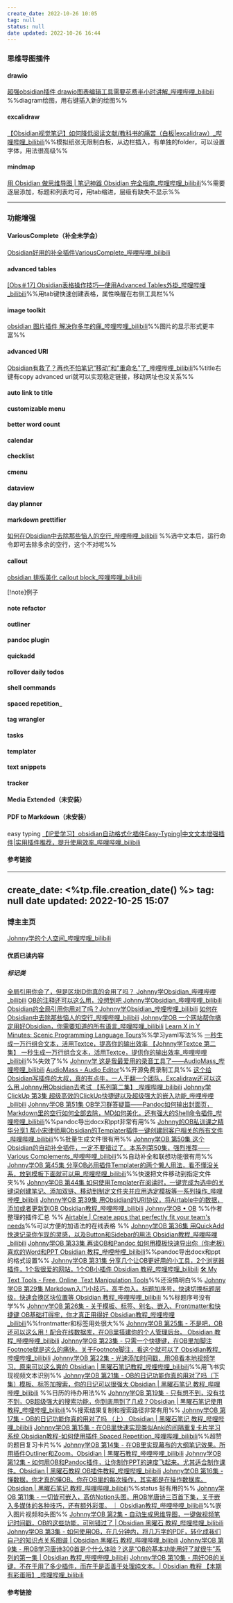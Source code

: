 ```yaml
---
create_date: 2022-10-26 10:05
tag: null
status: null
date updated: 2022-10-26 16:44
---
```


### 思维导图插件

#### drawio

[超强obsidian插件 drawio图表编辑工具需要花费半小时讲解_哔哩哔哩_bilibili](https://www.bilibili.com/video/BV1sd4y117G1/?spm_id_from=333.788&vd_source=0e30673b55c5c5beeb0619a112151137) %%diagram绘图，用右键插入新的绘图%%

#### excalidraw

[【Obsidian视觉笔记】如何降低阅读文献/教科书的痛苦（白板|excalidraw）_哔哩哔哩_bilibili](https://www.bilibili.com/video/BV1SB4y1n7zd/?spm_id_from=333.337.search-card.all.click&vd_source=0e30673b55c5c5beeb0619a112151137)%%模拟纸张无限制白板，从边栏插入，有单独的folder，可以设置字体，用法很高级%%

#### mindmap

[用 Obsidian 做思维导图 | 笔记神器 Obsidian 完全指南_哔哩哔哩_bilibili](https://www.bilibili.com/video/BV1LV411e7vY/?spm_id_from=333.337.search-card.all.click&vd_source=0e30673b55c5c5beeb0619a112151137)%%需要逐层添加，标题和列表均可，用tab缩进，层级有缺失不显示%%

---

### 功能增强

#### VariousComplete（补全未学会）

[Obsidian好用的补全插件VariousComplete_哔哩哔哩_bilibili](https://www.bilibili.com/video/BV1at4y1u7uS/?spm_id_from=333.788&vd_source=0e30673b55c5c5beeb0619a112151137)

#### advanced tables

[[Obs＃17] Obsidian表格操作技巧—使用Advanced Tables外掛_哔哩哔哩_bilibili](https://www.bilibili.com/video/BV1tR4y1p7DD/?spm_id_from=333.337.search-card.all.click&vd_source=0e30673b55c5c5beeb0619a112151137)%%用tab键快速创建表格，属性唤醒在右侧工具栏%%

#### image toolkit

[obsidian 图片插件 解决你多年的痛_哔哩哔哩_bilibili](https://www.bilibili.com/video/BV1tW4y1E7ob/?spm_id_from=333.337.search-card.all.click&vd_source=0e30673b55c5c5beeb0619a112151137)%%图片的显示形式更丰富%%

#### advanced URI

[Obsidian有救了？再也不怕笔记“移动”和"重命名"了_哔哩哔哩_bilibili](https://www.bilibili.com/video/BV1Gr4y1s7i5/?spm_id_from=333.337.search-card.all.click&vd_source=0e30673b55c5c5beeb0619a112151137)%%title右键有copy advanced uri就可以实现稳定链接，移动网址也没关系%%

#### auto link to title

#### customizable menu

#### better word count

#### calendar

#### checklist

#### cmenu

#### dataview

#### day planner

#### markdown prettifier 
[如何在Obsidian中去除那些恼人的空行_哔哩哔哩_bilibili](https://www.bilibili.com/video/BV12N4y1T7HT/?spm_id_from=333.999.0.0&vd_source=0e30673b55c5c5beeb0619a112151137)
%%选中文本后，运行命令即可去除多余的空行，这个不对呢%%
#### callout
[obsidian 排版美化 callout block_哔哩哔哩_bilibili](https://www.bilibili.com/video/BV1rK411f7Vz/?spm_id_from=333.337.search-card.all.click&vd_source=0e30673b55c5c5beeb0619a112151137)

[!note]例子

#### note refactor

#### outliner

#### pandoc plugin

#### quickadd

#### rollover daily todos

#### shell commands

#### spaced repetition_

#### tag wrangler

#### tasks

#### templater

#### text snippets

#### tracker

#### Media Extended（未安装）

#### PDF to Markdown（未安装）

easy typing
[【IP爱学习】obsidian自动格式化插件Easy-Typing|中文文本增强插件|实用插件推荐，提升使用效率_哔哩哔哩_bilibili](https://www.bilibili.com/video/BV1HU4y1r7rT/?spm_id_from=333.337.search-card.all.click&vd_source=0e30673b55c5c5beeb0619a112151137)

#### 参考链接


---
create_date: <%tp.file.creation_date() %>
tag: null
date updated: 2022-10-25 15:07
---

### 博主主页

[Johnny学的个人空间_哔哩哔哩_bilibili](https://space.bilibili.com/432408734/video)

#### 优质已读内容

##### 标记类
[全局引用你会了，但是区块ID你真的会用了吗？ Johnny学Obsidian_哔哩哔哩_bilibili](https://www.bilibili.com/video/BV1DN4y1N7ks/?spm_id_from=333.999.0.0)
[OB的注释还可以这么用，没想到吧 Johnny学Obsidian_哔哩哔哩_bilibili](https://www.bilibili.com/video/BV1vG411g7h7/?spm_id_from=333.788&vd_source=0e30673b55c5c5beeb0619a112151137)
[Obsidian的全局引用你用对了吗？Johnny学Obsidian_哔哩哔哩_bilibili](https://www.bilibili.com/video/BV1bP411H7rx/?spm_id_from=333.788&vd_source=0e30673b55c5c5beeb0619a112151137)
[如何在Obsidian中去除那些恼人的空行_哔哩哔哩_bilibili](https://www.bilibili.com/video/BV12N4y1T7HT/?spm_id_from=333.999.0.0&vd_source=0e30673b55c5c5beeb0619a112151137)
[Johnny学OB 一个网站帮你搞定用好Obsidian，你需要知道的所有语言_哔哩哔哩_bilibili](https://www.bilibili.com/video/BV1u34y1e7nJ/?spm_id_from=333.999.0.0&vd_source=0e30673b55c5c5beeb0619a112151137)
[Learn X in Y Minutes: Scenic Programming Language Tours](https://learnxinyminutes.com/)%%学习yaml写法%%
[一秒生成一万行组合文本，活用Textce，提高你的输出效率 【Johnny学Textce 第二集】 一秒生成一万行组合文本，活用Textce，提供你的输出效率_哔哩哔哩_bilibili](https://www.bilibili.com/video/BV1Vr4y1p7K3/?spm_id_from=333.999.0.0&vd_source=0e30673b55c5c5beeb0619a112151137)%%失效了%%
[Johnny学 这是我最爱用的录音工具了——AudioMass_哔哩哔哩_bilibili](https://www.bilibili.com/video/BV1DT4y1a73x/?spm_id_from=333.999.0.0&vd_source=0e30673b55c5c5beeb0619a112151137)
[AudioMass - Audio Editor](https://audiomass.co/)%%开源免费录制工具%%
[这个给Obsidian写插件的大叔，真的有点牛，一人干翻一个团队，Excalidraw还可以这么用 Johnny用Obsidian去考试 【系列第二集】_哔哩哔哩_bilibili](https://www.bilibili.com/video/BV1WZ4y1D7X6/?spm_id_from=333.999.0.0&vd_source=0e30673b55c5c5beeb0619a112151137)
[Johnny学ClickUp 第3集 超级高效的ClickUp快捷键以及超级强大的嵌入功能_哔哩哔哩_bilibili](https://www.bilibili.com/video/BV1nF411z7JY/?spm_id_from=333.999.0.0&vd_source=0e30673b55c5c5beeb0619a112151137)
[Johnny学OB 第51集 OB学习群答疑篇——Pandoc如何输出封面页，Markdown里的空行如何全部去除，MD如何美化，还有强大的Shell命令插件_哔哩哔哩_bilibili](https://www.bilibili.com/video/BV1Bi4y1o7Xj/?spm_id_from=333.999.0.0&vd_source=0e30673b55c5c5beeb0619a112151137)%%pandoc导出docx和ppt非常有用%%
[Johnny的OB私训课之精华分享1 帮小宋律师用Obsidian的Templater插件一键创建同客户相关的所有文件_哔哩哔哩_bilibili](https://www.bilibili.com/video/BV1aY411s7rd/?spm_id_from=333.999.0.0&vd_source=0e30673b55c5c5beeb0619a112151137)%%批量生成文件很有用%%
[Johnny学OB 第50集 这个Obsidian的自动补全插件，一定不要错过了。本系列第50集，强烈推荐——Various Complements_哔哩哔哩_bilibili](https://www.bilibili.com/video/BV1WL411778p/?spm_id_from=333.999.0.0&vd_source=0e30673b55c5c5beeb0619a112151137)%%自动补全和联想功能很有用%%
[Johnny学OB 第45集 分享OB必用插件Templater的两个懒人用法，看不懂没关系，放到模板下面就可以用_哔哩哔哩_bilibili](https://www.bilibili.com/video/BV1RR4y1x7S8/?spm_id_from=333.999.0.0&vd_source=0e30673b55c5c5beeb0619a112151137)%%快速把文件移动到指定文件夹%%
[Johnny学OB 第44集 如何使用Templater在阅读时，一键完成为选中的关键词创建笔记、添加双链、移动到制定文件夹并应用选定模板等一系列操作_哔哩哔哩_bilibili](https://www.bilibili.com/video/BV1ef4y1K77F/?spm_id_from=333.999.0.0&vd_source=0e30673b55c5c5beeb0619a112151137)
[Johnny学OB 第39集 用Obsidian的URI协议，将Airtable中的数据，添加或者更新到OB Obsidian教程_哔哩哔哩_bilibili](https://www.bilibili.com/video/BV1344y1i71m/?spm_id_from=333.999.0.0&vd_source=0e30673b55c5c5beeb0619a112151137)
	[Johnny学OB • OB](https://ob.pory.app/) %%作者整理的插件汇总 %%
	[Airtable | Create apps that perfectly fit your team's needs](https://www.airtable.com)%%可以方便的加语法的在线表格 %%
[Johnny学OB 第36集 用QuickAdd 快速记录你乍现的灵感，以及Button和Sidebar的用法 Obsidian教程_哔哩哔哩_bilibili](https://www.bilibili.com/video/BV14u411Z7sJ/?spm_id_from=333.999.0.0&vd_source=0e30673b55c5c5beeb0619a112151137)
[Johnny学OB 第33集 再谈OB和Pandoc 如何用模板快速导出你（你老板）喜欢的Word和PPT Obsidian 教程_哔哩哔哩_bilibili](https://www.bilibili.com/video/BV1kf4y1w7YH/?spm_id_from=333.999.0.0&vd_source=0e30673b55c5c5beeb0619a112151137)%%pandoc导出docx和ppt的格式设置%% 
[Johnny学OB 第31集 分享几个让OB更好用的小工具，2个浏览器插件，1个我很爱的网站，1个OB小插件 Obsidian 教程_哔哩哔哩_bilibili](https://www.bilibili.com/video/BV1WL4y187iV/?spm_id_from=333.999.0.0&vd_source=0e30673b55c5c5beeb0619a112151137)
	[🛠️ My Text Tools - Free, Online, Text Manipulation Tools](https://mytexttools.com/)%%还没搞明白%%
[Johnny学OB 第29集 Markdown入门小技巧，高手勿入。标题加序号，快速切换标题层级，快速会换区块位置等 Obsidian 教程_哔哩哔哩_bilibili](https://www.bilibili.com/video/BV1944y1b7UU/?spm_id_from=333.999.0.0&vd_source=0e30673b55c5c5beeb0619a112151137) %%标题序号没有学%%
[Johnny学OB 第26集 - 关于模板、标签、别名、嵌入、Frontmatter和快捷键 OB基础打得牢，你才真正用得好 Obsidian教程_哔哩哔哩_bilibili](https://www.bilibili.com/video/BV1Fq4y1K71h/?spm_id_from=333.999.0.0&vd_source=0e30673b55c5c5beeb0619a112151137)%%frontmatter和标签用处很大%%
[Johnny学OB 第25集 - 不是吧，OB还可以这么用！配合在线数据库，在OB里搭建你的个人管理后台。 Obsidian 教程_哔哩哔哩_bilibili](https://www.bilibili.com/video/BV1cb4y1m7jx/?spm_id_from=333.999.0.0&vd_source=0e30673b55c5c5beeb0619a112151137)
[Johnny学OB 第23集 - 只需一个快捷键，在OB里加脚注Footnote就是这么的痛快。关于Footnote脚注，看这个就可以了 Obsidian教程_哔哩哔哩_bilibili](https://www.bilibili.com/video/BV1bh411p7mv/?spm_id_from=333.999.0.0&vd_source=0e30673b55c5c5beeb0619a112151137)
[Johnny学OB 第22集 - 光速添加时间戳，用OB看本地视频学习，原来可以这么爽的 Obsidian | 黑曜石笔记教程_哔哩哔哩_bilibili](https://www.bilibili.com/video/BV1EA411F7Xk/?spm_id_from=333.999.0.0&vd_source=0e30673b55c5c5beeb0619a112151137)%%用飞书实现视频文本识别%%
[Johnny学OB 第21集 - OB的日记功能你真的用对了吗（下集）模板、标签加搜索，你的日记可以很强大 Obsidian | 黑曜石笔记 教程_哔哩哔哩_bilibili](https://www.bilibili.com/video/BV1wg41157wB/?spm_id_from=333.999.0.0&vd_source=0e30673b55c5c5beeb0619a112151137) %%日历的待办用法%%
[Johnny学OB 第19集 - 只有想不到，没有找不到，OB超级强大的搜索功能，你到底用到了几成？Obsidian | 黑曜石笔记使用教程_哔哩哔哩_bilibili](https://www.bilibili.com/video/BV1MU4y1N7u3/?spm_id_from=333.999.0.0&vd_source=0e30673b55c5c5beeb0619a112151137)%%搜索结果复制和搜索路径非常有用%%
[Johnny学OB 第17集 - OB的日记功能你真的用对了吗 （上） Obsidian | 黑曜石笔记 教程_哔哩哔哩_bilibili](https://www.bilibili.com/video/BV12M4y1G7ue/?spm_id_from=333.999.0.0&vd_source=0e30673b55c5c5beeb0619a112151137)
[Johnny学OB 第15集 - 在OB里快速实现类似Anki的间隔重复卡片学习系统 Obsidian教程-如何使用插件 Spaced Repetition_哔哩哔哩_bilibili](https://www.bilibili.com/video/BV1qU4y1P7Bu/?spm_id_from=333.999.0.0&vd_source=0e30673b55c5c5beeb0619a112151137)%%超赞的题目复习卡片%%
[Johnny学OB 第14集 - 在OB里实现幕布的大纲笔记效果。所用插件Outliner和Zoom。Obsidian | 黑曜石教程_哔哩哔哩_bilibili](https://www.bilibili.com/video/BV1Nh411s73k/?spm_id_from=333.999.0.0&vd_source=0e30673b55c5c5beeb0619a112151137)
[Johnny学OB 第12集 - 如何用OB和Pandoc插件，让你制作PPT的速度飞起来。尤其适合制作课件。Obsidian | 黑曜石教程 OB插件教程_哔哩哔哩_bilibili](https://www.bilibili.com/video/BV1u34y1Q7Hd/?spm_id_from=333.999.0.0&vd_source=0e30673b55c5c5beeb0619a112151137)
[Johnny学OB 第16集 - 懂数据，你才真的懂OB。你在OB里的每次操作，其实都是在操作数据库。Obsidian | 黑曜石笔记 教程_哔哩哔哩_bilibili](https://www.bilibili.com/video/BV1pb4y127R9/?spm_id_from=333.999.0.0&vd_source=0e30673b55c5c5beeb0619a112151137)%%status 挺有用的%%
[Johnny学OB 第11集 - 一切皆可嵌入，高仿Notion头图，用OB学唐诗三百首下集，关于嵌入多媒体的各种技巧，还有额外彩蛋。 ｜ Obsidian教程_哔哩哔哩_bilibili](https://www.bilibili.com/video/BV1KQ4y1a7pd/?spm_id_from=333.999.0.0&vd_source=0e30673b55c5c5beeb0619a112151137)%%嵌入图片视频和头图%%
[Johnny学OB 第2集 - 自动生成思维导图，一键做视频笔记时间戳，OB的这些功能，可别错过了 | Obsidian 黑曜石 教程_哔哩哔哩_bilibili](https://www.bilibili.com/video/BV1344y1k7qK/?spm_id_from=333.999.0.0&vd_source=0e30673b55c5c5beeb0619a112151137)
[Johnny学OB 第3集 - 如何使用OB，在几分钟内，将几万字的PDF，转化成我们自己的知识点关系图谱 | Obsidian 黑曜石 教程_哔哩哔哩_bilibili](https://www.bilibili.com/video/BV1R64y1e7xd/?spm_id_from=333.999.0.0&vd_source=0e30673b55c5c5beeb0619a112151137)
[Johnny学OB 第9集 - 用OB学习唐诗300首是个什么体验？这是“OB的基本功能用好了就很牛”系列的第一集 | Obsidian 教程_哔哩哔哩_bilibili](https://www.bilibili.com/video/BV15h411W7eH/?spm_id_from=333.999.0.0&vd_source=0e30673b55c5c5beeb0619a112151137)
[Johnny学OB 第10集 - 用好OB的关键，不在于用了多少插件，而在于是否善于处理纯文本。| Obsidian 教程 【本期有彩蛋哦】_哔哩哔哩_bilibili](https://www.bilibili.com/video/BV1SL411b7kA/?spm_id_from=333.999.0.0&vd_source=0e30673b55c5c5beeb0619a112151137)

#### 参考链接
